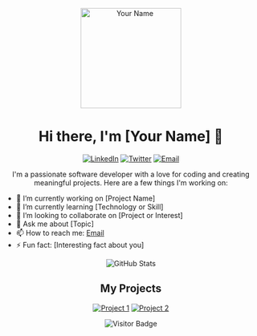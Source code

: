 <p align="center">
  <img src="https://your-image-url.com/your-profile-image.jpg" width="200" height="200" alt="Your Name">
</p>

<h1 align="center">Hi there, I'm [Your Name] 👋</h1>

<p align="center">
  <a href="https://www.linkedin.com/in/yourname/"><img src="https://img.shields.io/badge/LinkedIn-0077B5?style=for-the-badge&logo=linkedin&logoColor=white" alt="LinkedIn"></a>
  <a href="https://twitter.com/yourhandle"><img src="https://img.shields.io/badge/Twitter-1DA1F2?style=for-the-badge&logo=twitter&logoColor=white" alt="Twitter"></a>
  <a href="mailto:youremail@example.com"><img src="https://img.shields.io/badge/Email-D14836?style=for-the-badge&logo=gmail&logoColor=white" alt="Email"></a>
</p>

<p align="center">I'm a passionate software developer with a love for coding and creating meaningful projects. Here are a few things I'm working on:</p>

- 🔭 I’m currently working on [Project Name]
- 🌱 I’m currently learning [Technology or Skill]
- 👯 I’m looking to collaborate on [Project or Interest]
- 💬 Ask me about [Topic]
- 📫 How to reach me: [Email](mailto:youremail@example.com)
- ⚡ Fun fact: [Interesting fact about you]

<p align="center">
  <img src="https://github-readme-stats.vercel.app/api?username=yourusername&show_icons=true&theme=radical" alt="GitHub Stats">
</p>

<h2 align="center">My Projects</h2>

<p align="center">
  <a href="https://github.com/yourusername/project1"><img src="https://github-readme-stats.vercel.app/api/pin/?username=yourusername&repo=project1&theme=radical" alt="Project 1"></a>
  <a href="https://github.com/yourusername/project2"><img src="https://github-readme-stats.vercel.app/api/pin/?username=yourusername&repo=project2&theme=radical" alt="Project 2"></a>
</p>

<p align="center">
  <img src="https://visitor-badge.glitch.me/badge?page_id=yourusername.yourusername" alt="Visitor Badge">
</p>
